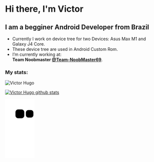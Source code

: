 # Hi there, I'm Victor

## I am a begginer Android Developer from Brazil

- Currently I work on device tree for two Devices: Asus Max M1 and Galaxy J4 Core.
- These device tree are used in Android Custom Rom.
- I’m currently working at:
  <br>
   **Team Noobmaster [@Team-NoobMaster69](https://github.com/Team-NoobMaster69)**.
 
 ### My stats:
<img src="https://komarev.com/ghpvc/?username=Vhmit&style=flat-square" alt="Victor Hugo" /><br>

[![Victor Hugo  github stats](https://github-readme-stats.vercel.app/api?username=Vhmit)](https://github.com/Vhmit)

<!-- github workflow  -->

 ![github contribution grid snake animation](https://raw.githubusercontent.com/alexiakattah/alexiakattah/output/github-contribution-grid-snake.svg)
